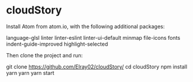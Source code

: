 # cloudStory

Install Atom from atom.io, with the following additional packages: 

  language-glsl
  linter
  linter-eslint
  linter-ui-default
  minmap
  file-icons
  fonts
  indent-guide-improved
  highlight-selected

Then clone the project and run:

  git clone https://github.com/Elray02/cloudStory/
  cd cloudStory
  npm install yarn
  yarn
  yarn start
